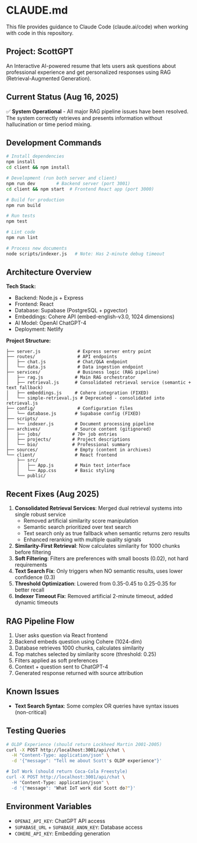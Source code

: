 # CLAUDE.md

This file provides guidance to Claude Code (claude.ai/code) when working with code in this repository.

## Project: ScottGPT

An Interactive AI-powered resume that lets users ask questions about professional experience and get personalized responses using RAG (Retrieval-Augmented Generation).

## Current Status (Aug 16, 2025)

✅ **System Operational** - All major RAG pipeline issues have been resolved. The system correctly retrieves and presents information without hallucination or time period mixing.

## Development Commands

```bash
# Install dependencies
npm install
cd client && npm install

# Development (run both server and client)
npm run dev        # Backend server (port 3001)
cd client && npm start  # Frontend React app (port 3000)

# Build for production
npm run build

# Run tests
npm test

# Lint code
npm run lint

# Process new documents
node scripts/indexer.js   # Note: Has 2-minute debug timeout
```

## Architecture Overview

**Tech Stack:**
- Backend: Node.js + Express
- Frontend: React
- Database: Supabase (PostgreSQL + pgvector)
- Embeddings: Cohere API (embed-english-v3.0, 1024 dimensions)
- AI Model: OpenAI ChatGPT-4
- Deployment: Netlify

**Project Structure:**
```
├── server.js              # Express server entry point
├── routes/                # API endpoints
│   ├── chat.js            # Chat/Q&A endpoint
│   └── data.js            # Data ingestion endpoint
├── services/              # Business logic (RAG pipeline)
│   ├── rag.js            # Main RAG orchestrator
│   ├── retrieval.js      # Consolidated retrieval service (semantic + text fallback)
│   ├── embeddings.js     # Cohere integration (FIXED)
│   └── simple-retrieval.js # Deprecated - consolidated into retrieval.js
├── config/                # Configuration files
│   └── database.js       # Supabase config (FIXED)
├── scripts/
│   └── indexer.js        # Document processing pipeline
├── archives/             # Source content (gitignored)
│   ├── jobs/            # 70+ job entries
│   ├── projects/        # Project descriptions
│   └── bio/             # Professional summary
├── sources/              # Empty (content in archives)
└── client/               # React frontend
    ├── src/
    │   ├── App.js        # Main test interface
    │   └── App.css       # Basic styling
    └── public/
```

## Recent Fixes (Aug 2025)

1. **Consolidated Retrieval Services**: Merged dual retrieval systems into single robust service
   - Removed artificial similarity score manipulation
   - Semantic search prioritized over text search
   - Text search only as true fallback when semantic returns zero results
   - Enhanced reranking with multiple quality signals
2. **Similarity-First Retrieval**: Now calculates similarity for 1000 chunks before filtering
3. **Soft Filtering**: Filters are preferences with small boosts (0.02), not hard requirements
4. **Text Search Fix**: Only triggers when NO semantic results, uses lower confidence (0.3)
5. **Threshold Optimization**: Lowered from 0.35-0.45 to 0.25-0.35 for better recall
6. **Indexer Timeout Fix**: Removed artificial 2-minute timeout, added dynamic timeouts

## RAG Pipeline Flow

1. User asks question via React frontend
2. Backend embeds question using Cohere (1024-dim)
3. Database retrieves 1000 chunks, calculates similarity
4. Top matches selected by similarity score (threshold: 0.25)
5. Filters applied as soft preferences
6. Context + question sent to ChatGPT-4
7. Generated response returned with source attribution

## Known Issues

- **Text Search Syntax**: Some complex OR queries have syntax issues (non-critical)

## Testing Queries

```bash
# OLDP Experience (should return Lockheed Martin 2001-2005)
curl -X POST http://localhost:3001/api/chat \
  -H "Content-Type: application/json" \
  -d '{"message": "Tell me about Scott's OLDP experience"}'

# IoT Work (should return Coca-Cola Freestyle)
curl -X POST http://localhost:3001/api/chat \
  -H "Content-Type: application/json" \
  -d '{"message": "What IoT work did Scott do?"}'
```

## Environment Variables

- `OPENAI_API_KEY`: ChatGPT API access
- `SUPABASE_URL` + `SUPABASE_ANON_KEY`: Database access  
- `COHERE_API_KEY`: Embedding generation